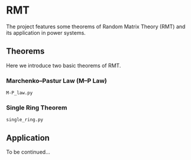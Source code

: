 # RMT
The project features some theorems of Random Matrix Theory (RMT) and its application in power systems.

## Theorems
Here we introduce two basic theorems of RMT.
### Marchenko–Pastur Law (M–P Law)
`M-P_law.py`
### Single Ring Theorem
`single_ring.py`

## Application
To be continued...
